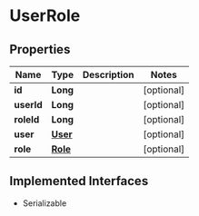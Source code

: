 

# UserRole


## Properties

Name | Type | Description | Notes
------------ | ------------- | ------------- | -------------
**id** | **Long** |  |  [optional]
**userId** | **Long** |  |  [optional]
**roleId** | **Long** |  |  [optional]
**user** | [**User**](User.md) |  |  [optional]
**role** | [**Role**](Role.md) |  |  [optional]


## Implemented Interfaces

* Serializable


